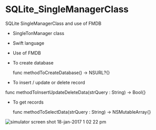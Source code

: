 # SQLite_SingleManagerClass

SQLite SingleManagerClass and use of FMDB

- SingleTonManager class
- Swift language
- Use of FMDB

- To create database

  func methodToCreateDatabase() -> NSURL?{} 

- To insert / update or delete record

func methodToInsertUpdateDeleteData(strQuery : String) -> Bool{}


- To get records

  func methodToSelectData(strQuery : String) -> NSMutableArray{}

![simulator screen shot 18-jan-2017 1 02 22 pm](https://cloud.githubusercontent.com/assets/23353196/22055014/ea1c9c90-dd7e-11e6-9b72-6fef4c931686.png)
